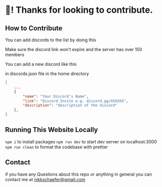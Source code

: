 # 👋! Thanks for looking to contribute.

## How to Contribute

You can add discords to the list by doing this

Make sure the discord link won't expire and the server has over 150 members


You can add a new discord like this

in discords.json file in the home directory
```json
[
    ...
    {
        "name": "Your Discord's Name",
        "link": "Discord Invite e.g. discord.gg/XXXXXX",
        "description": "description of the discord"
    },
]
```


## Running This Website Locally

`npm i` to install packages
`npm run dev` to start dev server on localhost:3000
`npm run clean` to format the codebase with prettier

## Contact

if you have any Questions about this repo or anything in general you can contact me at [nikkschaefer@gmail.com](mailto:nikkschaefer@gmail.com)